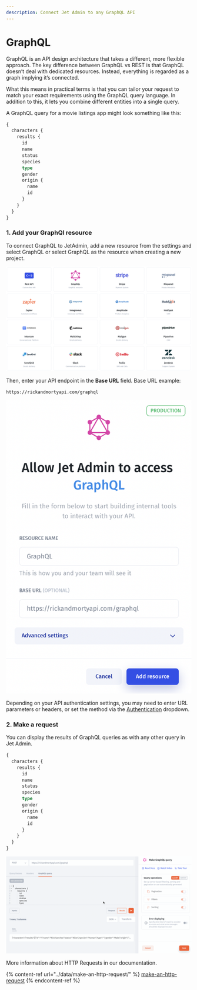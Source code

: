 ```yaml
---
description: Connect Jet Admin to any GraphQL API
---
```


# GraphQL

GraphQL is an API design architecture that takes a different, more flexible approach. The key difference between GraphQL vs REST is that GraphQL doesn’t deal with dedicated resources. Instead, everything is regarded as a graph implying it’s connected.

What this means in practical terms is that you can tailor your request to match your exact requirements using the GraphQL query language. In addition to this, it lets you combine different entities into a single query.

A GraphQL query for a movie listings app might look something like this:

```graphql
{
  characters {
    results {
      id
      name
      status
      species
      type
      gender
      origin {
        name
        id
      }
    }
  }
}
```

### 1. Add your GraphQl resource&#x20;

To connect GraphQL to JetAdmin, add a new resource from the settings and select GraphQL or select GraphQL as the resource when creating a new project.



![](<../../.gitbook/assets/image (821).png>)

Then, enter your API endpoint in the **Base URL** field. Base URL example:&#x20;

```
https://rickandmortyapi.com/graphql
```

![](<../../.gitbook/assets/image (827).png>)

Depending on your API authentication settings, you may need to enter URL parameters or headers, or set the method via the [Authentication](rest-api/) dropdown.

### 2. Make a request

You can display the results of GraphQL queries as with any other query in Jet Admin.

```graphql
{
  characters {
    results {
      id
      name
      status
      species
      type
      gender
      origin {
        name
        id
      }
    }
  }
}
```

![](../../.gitbook/assets/testgif15.gif)

More information about HTTP Requests in our documentation.

{% content-ref url="../data/make-an-http-request/" %}
[make-an-http-request](../data/make-an-http-request/)
{% endcontent-ref %}
